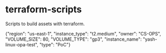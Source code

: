# terraform-scripts
Scripts to build assets with terraform.


{"region": "us-east-1",   "instance_type": "t2.medium",   "owner": "CS-OPS",   "VOLUME_SIZE": 80,   "VOLUME_TYPE": "gp3",   "instance_name": "yash-linux-opa-test",   "type": "PoC"}